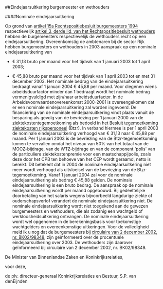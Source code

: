 <meta http-equiv='Content-Type' content='text/html; charset=utf-8' />

##Eindejaarsuitkering burgemeester en wethouders

####Nominale eindejaarsuitkering

Op grond van [artikel 15a Rechtspositiebesluit burgemeesters 1994](../../../../../../AMvB/rechtspositiebesluit/burgemeesters/BWBR0006743/README.md) respectievelijk [artikel 3, derde lid, van het Rechtspositiebesluit wethouders](../../../../../../AMvB/rechtspositiebesluit/wethouders/BWBR0006535/README.md) hebben de burgemeesters respectievelijk de wethouders recht op een eindejaarsuitkering. Overeenkomstig de ambtenaren bij de sector Rijk hebben burgemeesters en wethouders in 2003 aanspraak op een nominale eindejaarsuitkering van 

- € 31,13 bruto per maand voor het tijdvak van 1 januari 2003 tot 1 april 2003;  

- € 45,88 bruto per maand voor het tijdvak van 1 april 2003 tot en met 31 december 2003.   Het nominale bedrag van de eindejaarsuitkering bedraagt vanaf 1 januari 2004 € 45,88 per maand. Voor diegenen wiens arbeidsduurfactor minder dan 1 bedraagt wordt het nominale bedrag vermenigvuldigd met zijn/haar arbeidsduurfactor. In de Arbeidsvoorwaardenovereenkomst 2000-2001 is overeengekomen dat er een nominale eindejaarsuitkering zal worden ingevoerd. De financiering van de nominale eindejaarsuitkering vindt plaats vanuit de besparing als gevolg van de bevriezing per 1 januari 2000 van de ziektekostentegemoetkoming als bedoeld in het [Besluit tegemoetkoming ziektekosten rijkspersoneel](../../../../../../AMvB/besluit/tegemoetkoming/ziektekosten/rijkspersoneel/BWBR0006855/README.md) (Btzr). In verband hiermee is per 1 april 2003 de nominale eindejaarsuitkering verhoogd van € 31,13 naar € 45,88 per maand. Per 1 januari 2003 is de bevriezing van de Btzr-tegemoetkoming komen te vervallen omdat het niveau van 50% van het totaal van de MOOZ-bijdrage, van de WTZ-bijdrage en van de component 'polis' van de particuliere ziektekostenpremie voor een maatschappijpolis, zoals deze door het CPB ten behoeve van het CEP wordt geraamd, netto is bereikt. Dit betekent dat in 2004 de nominale eindejaarsuitkering niet meer wordt verhoogd als uitvloeisel van de bevriezing van de Btzr-tegemoetkoming. Vanaf 1 januari 2004 zal voor de nominale eindejaarsuitkering als bedrag € 45,88 gelden. De nominale eindejaarsuitkering is een bruto bedrag. De aanspraak op de nominale eindejaarsuitkering wordt per maand opgebouwd. Bij gedeeltelijke doorbetaling van het salaris wegens bijvoorbeeld langdurige ziekte of ouderschapsverlof verandert de nominale eindejaarsuitkering niet. De nominale eindejaarsuitkering wordt niet toegekend aan de gewezen burgemeesters en wethouders, die als zodanig een wachtgeld of werkloosheidsuitkering ontvangen. De nominale eindejaarsuitkering wordt wel opgenomen in de berekeningsbasis voor toekomstige wachtgelders en overeenkomstige uitkeringen. Voor de volledigheid meld ik u nog dat de burgemeesters bij [circulaire van 2 december 2002, nr. BK02/98348](../../../../../../circulaire/circulaire/bezoldiging/en/eindejaarsuitkering/burgemeesters/BWBR0014367/README.md), zijn geïnformeerd over de procentuele eindejaarsuitkering over 2003. De wethouders zijn daarover geïnformeerd bij circulaire van 2 december 2002, nr. BK02/98349.      

De 
Minister van Binnenlandse Zaken en Koninkrijksrelaties, 

voor deze,   

de 
plv. directeur-generaal Koninkrijksrelaties en Bestuur, 
S.P. van denEijnden   
